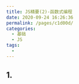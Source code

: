 ```yaml
---
title: JS精要(2)-函数式编程
date: 2020-09-24 16:26:36
permalink: /pages/c1d00d/
categories: 
  - 基础
  - JS
tags: 
  - 
---
```

## 1.

## 

## 

## 

## 

## 

## 

## 

## 


